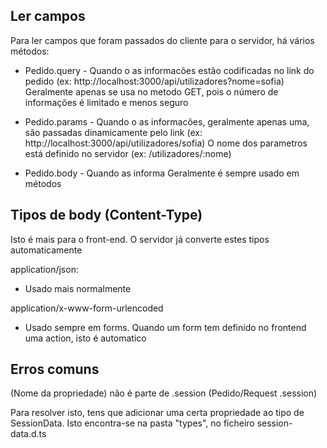 
## Ler campos
Para ler campos que foram passados do cliente para o servidor, há vários métodos:

- Pedido.query - Quando o as informacões estão codificadas no link do pedido (ex: http://localhost:3000/api/utilizadores?nome=sofia)
Geralmente apenas se usa no metodo GET, pois o número de informações é limitado e menos seguro

- Pedido.params - Quando o as informacões, geralmente apenas uma, são passadas dinamicamente pelo link (ex: http://localhost:3000/api/utilizadores/sofia)
O nome dos parametros está definido no servidor (ex: /utilizadores/:nome)

- Pedido.body - Quando as informa
Geralmente é sempre usado em métodos

## Tipos de body (Content-Type)
Isto é mais para o front-end. O servidor já converte estes tipos automaticamente

application/json:
- Usado mais normalmente

application/x-www-form-urlencoded
- Usado sempre em forms. Quando um form tem definido no frontend uma action, isto é automatico

## Erros comuns
(Nome da propriedade) não é parte de .session (Pedido/Request .session)

Para resolver isto, tens que adicionar uma certa propriedade ao tipo de SessionData. Isto encontra-se na pasta "types", no ficheiro session-data.d.ts